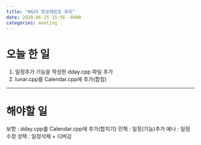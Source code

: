 ```yaml
---
title: "0625 창공재밌조 회의"
date: 2020-06-25 15:56 -0400
categories: meeting
---
```

# 오늘 한 일

1. 일정추가 기능을 작성한 dday.cpp 파일 추가
2. lunar.cpp를 Calendar.cpp에 추가(합침)

--------------------------
# 해야할 일

보항 : dday.cpp를 Calendar.cpp에 추가(합치기)
민혁 : 일정(기능)추가
예나 : 일정수정
성택 : 일정삭제 + 디버깅
